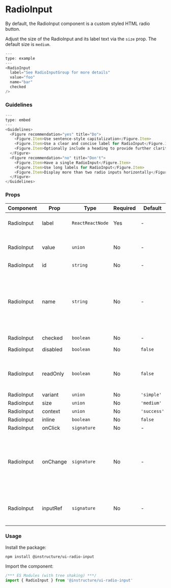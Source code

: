 # RadioInput


By default, the RadioInput component is a custom styled HTML radio button.

Adjust the size of the RadioInput and its label text via the `size` prop. The default size is
`medium`.

```js
---
type: example
---
<RadioInput
  label="See RadioInputGroup for more details"
  value="foo"
  name="bar"
  checked
/>
```

### Guidelines

```js
---
type: embed
---
<Guidelines>
  <Figure recommendation="yes" title="Do">
    <Figure.Item>Use sentence-style capitalization</Figure.Item>
    <Figure.Item>Use a clear and concise label for RadioInput</Figure.Item>
    <Figure.Item>Optionally include a heading to provide further clarity</Figure.Item>
  </Figure>
  <Figure recommendation="no" title="Don't">
    <Figure.Item>Have a single RadioInput</Figure.Item>
    <Figure.Item>Use long labels for RadioInput</Figure.Item>
    <Figure.Item>Display more than two radio inputs horizontally</Figure.Item>
  </Figure>
</Guidelines>
```


### Props

| Component | Prop | Type | Required | Default | Description |
|-----------|------|------|----------|---------|-------------|
| RadioInput | label | `ReactReactNode` | Yes | - | The label displayed next to the checkbox |
| RadioInput | value | `union` | No | - | This maps to the low level HTML attribute [with the same name](https://developer.mozilla.org/en-US/docs/Web/HTML/Element/input/radio#value) |
| RadioInput | id | `string` | No | - |  |
| RadioInput | name | `string` | No | - | The [name](https://developer.mozilla.org/en-US/docs/Web/HTML/Element/input/radio#defining_a_radio_group) defines which group it belongs to, it's managed by the `RadioInputGroup` this component belongs to. Do not set it manually. |
| RadioInput | checked | `boolean` | No | - |  |
| RadioInput | disabled | `boolean` | No | `false` | Whether to disable the input |
| RadioInput | readOnly | `boolean` | No | `false` | Works just like disabled but keeps the same styles as if it were active |
| RadioInput | variant | `union` | No | `'simple'` |  |
| RadioInput | size | `union` | No | `'medium'` |  |
| RadioInput | context | `union` | No | `'success'` |  |
| RadioInput | inline | `boolean` | No | `false` |  |
| RadioInput | onClick | `signature` | No | - |  |
| RadioInput | onChange | `signature` | No | - | Callback fired when the input fires a change event. event.target.value will contain the new value. It will always be a string. |
| RadioInput | inputRef | `signature` | No | - | A function that provides a reference to the actual underlying input element |

### Usage

Install the package:

```shell
npm install @instructure/ui-radio-input
```

Import the component:

```javascript
/*** ES Modules (with tree shaking) ***/
import { RadioInput } from '@instructure/ui-radio-input'
```

